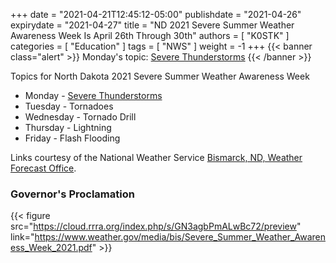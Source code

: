 +++
date = "2021-04-21T12:45:12-05:00"
publishdate = "2021-04-26"
expirydate = "2021-04-27"
title = "ND 2021 Severe Summer Weather Awareness Week Is April 26th Through 30th"
authors = [ "K0STK" ]
categories = [ "Education" ]
tags = [ "NWS" ]
weight = -1
+++
{{< banner class="alert" >}}
Monday's topic: [Severe Thunderstorms](https://www.weather.gov/bis/nd_summer_awareness_1)
{{< /banner >}}

<!--more-->

Topics for North Dakota 2021 Severe Summer Weather Awareness Week

* Monday - [Severe Thunderstorms](https://www.weather.gov/bis/nd_summer_awareness_1)
* Tuesday - Tornadoes
* Wednesday - Tornado Drill
* Thursday - Lightning
* Friday - Flash Flooding

Links courtesy of the National Weather Service
[Bismarck, ND, Weather Forecast Office](https://www.weather.gov/bis/).

### Governor's Proclamation

{{< figure src="https://cloud.rrra.org/index.php/s/GN3agbPmALwBc72/preview" link="https://www.weather.gov/media/bis/Severe_Summer_Weather_Awareness_Week_2021.pdf" >}}
